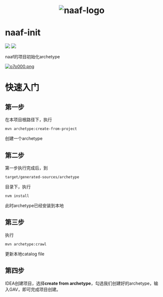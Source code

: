 <h1 align="center"><img src="https://s4.ax1x.com/2021/12/05/orPOnU.png"  alt="naaf-logo" /></h1>

# naaf-init

<a href="https://github.com/feiniaojin/naaf-init/blob/main/LICENSE">![](https://img.shields.io/github/license/feiniaojin/naaf-init)</a> <a href="https://github.com/feiniaojin/naaf-init/issues"> ![](https://img.shields.io/github/issues/feiniaojin/naaf-init)</a>

naaf的项目初始化archetype

[![o7o000.png](https://s4.ax1x.com/2021/12/11/o7o000.png)](https://imgtu.com/i/o7o000)

# 快速入门

## 第一步
在本项目根路径下，执行
```shell
mvn archetype:create-from-project
```
创建一个archetype

## 第二步
第一步执行完成后，到
```
target/generated-sources/archetype
```
目录下，执行
```shell
nvm install
```
此时archetype已经安装到本地
## 第三步
执行
```shell
mvn archetype:crawl
```
更新本地catalog file
## 第四步
IDEA创建项目，选择**create from archetype**，勾选我们创建好的archetype，输入GAV，即可完成项目创建。
